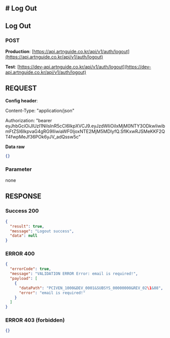 ## # **Log Out**

## **Log Out**

### **POST**

**Production**: [https://api.artnguide.co.kr/api/v1/auth/logout](https://api.artnguide.co.kr/api/v1/auth/logout)

**Test**: [https://dev-api.artnguide.co.kr/api/v1/auth/logout](https://dev-api.artnguide.co.kr/api/v1/auth/logout)

## **REQUEST**

**Config header**:

Content-Type: "application/json"

Authorization: "bearer eyJhbGciOiJIUzI1NiIsInR5cCI6IkpXVCJ9.eyJzdWIiOiIxMjM0NTY3ODkwIiwibmFtZSI6IkpvaG4gRG9lIiwiaWF0IjoxNTE2MjM5MDIyfQ.SflKxwRJSMeKKF2QT4fwpMeJf36POk6yJV_adQssw5c"

**Data raw**

```json
{}
```

### **Parameter**

none

## **RESPONSE**

### **Success 200**

```json
{
  "result": true,
  "message": "Logout success",
  "data": null
}
```

### **ERROR 400**

```json
{
  "errorCode": true,
  "message": "VALIDATION ERROR Error: email is required!",
  "payload": [
    {
      "dataPath": "PCIVEN_1000&DEV_0001&SUBSYS_00000000&REV_02\1&08",
      "error": "email is required!"
    }
  ]
}
```

### **ERROR 403 (forbidden)**

```json
{}
```
